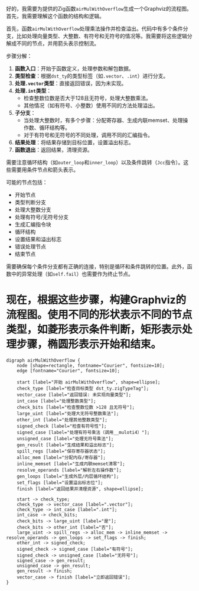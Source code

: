好的，我需要为提供的Zig函数`airMulWithOverflow`生成一个Graphviz的流程图。首先，我需要理解这个函数的结构和逻辑。

首先，函数`airMulWithOverflow`处理乘法操作并检查溢出。代码中有多个条件分支，比如处理向量类型、大整数、有符号和无符号的情况等。我需要将这些逻辑分解成不同的节点，并用箭头表示控制流。

步骤分解：

1. **函数入口**：开始于函数定义，处理参数和解包数据。
2. **类型检查**：根据`dst_ty`的类型标签（如`.vector`、`.int`）进行分支。
3. **处理`.vector`类型**：直接返回错误，因为未实现。
4. **处理`.int`类型**：
   - 检查整数位数是否大于128且无符号，处理大整数乘法。
   - 其他情况（如有符号、小整数）使用不同的方法处理溢出。
5. **子分支**：
   - 当处理大整数时，有多个步骤：分配寄存器、生成内联memset、处理操作数、循环结构等。
   - 对于有符号和无符号的不同处理，调用不同的汇编指令。
6. **结果处理**：将结果存储到目标位置，设置溢出标志。
7. **函数退出**：返回结果，清理资源。

需要注意循环结构（如`outer_loop`和`inner_loop`）以及条件跳转（`Jcc`指令）。这些需要用条件节点和箭头表示。

可能的节点包括：
- 开始节点
- 类型判断分支
- 处理大整数分支
- 处理有符号/无符号分支
- 生成汇编指令块
- 循环结构
- 设置结果和溢出标志
- 错误处理节点
- 结束节点

需要确保每个条件分支都有正确的连接，特别是循环和条件跳转的位置。此外，函数中的异常处理（如`self.fail`）也需要作为终止节点。

现在，根据这些步骤，构建Graphviz的流程图。使用不同的形状表示不同的节点类型，如菱形表示条件判断，矩形表示处理步骤，椭圆形表示开始和结束。
================================================
```graphviz
digraph airMulWithOverflow {
    node [shape=rectangle, fontname="Courier", fontsize=10];
    edge [fontname="Courier", fontsize=10];

    start [label="开始 airMulWithOverflow", shape=ellipse];
    check_type [label="检查目标类型 dst_ty.zigTypeTag"];
    vector_case [label="返回错误: 未实现向量类型"];
    int_case [label="处理整数类型"];
    check_bits [label="检查整数位数 >128 且无符号"];
    large_uint [label="处理大无符号整数乘法"];
    other_int [label="处理其他整数类型"];
    signed_check [label="检查有符号性"];
    signed_case [label="处理有符号乘法（调用__muloti4）"];
    unsigned_case [label="处理无符号乘法"];
    gen_result [label="生成结果和溢出标志"];
    spill_regs [label="保存寄存器状态"];
    alloc_mem [label="分配内存/寄存器"];
    inline_memset [label="生成内联memset清零"];
    resolve_operands [label="解析左右操作数"];
    gen_loops [label="生成外层/内层循环结构"];
    set_flags [label="设置溢出标志位"];
    finish [label="返回结果并清理资源", shape=ellipse];

    start -> check_type;
    check_type -> vector_case [label=".vector"];
    check_type -> int_case [label=".int"];
    int_case -> check_bits;
    check_bits -> large_uint [label="是"];
    check_bits -> other_int [label="否"];
    large_uint -> spill_regs -> alloc_mem -> inline_memset -> resolve_operands -> gen_loops -> set_flags -> finish;
    other_int -> signed_check;
    signed_check -> signed_case [label="有符号"];
    signed_check -> unsigned_case [label="无符号"];
    signed_case -> gen_result;
    unsigned_case -> gen_result;
    gen_result -> finish;
    vector_case -> finish [label="立即返回错误"];
}
```